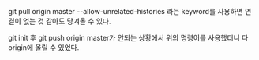 git pull origin master --allow-unrelated-histories 라는 keyword를 사용하면 연결이 없는 것 같아도 당겨올 수 있다.

git init 후 git push origin master가 안되는 상황에서 위의 명령어를 사용했더니 다 origin에  올릴 수 있었다.